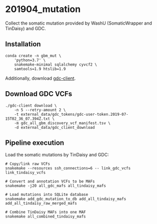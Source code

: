 # 201904_mutation
Collect the somatic mutation  provided by WashU (SomaticWrapper and TinDaisy)
and GDC.


## Installation

    conda create -n gbm_mut \
        'python=3.7' \
        snakemake-minimal sqlalchemy cyvcf2 \
        samtools=1.9 htslib=1.9

Additionally, download [gdc-client].

[gdc-client]: https://gdc.cancer.gov/access-data/gdc-data-transfer-tool


## Download GDC VCFs

    ./gdc-client download \
        -n 5 --retry-amount 2 \
        -t external_data/gdc_tokens/gdc-user-token.2019-07-15T02_36_07.394Z.txt \
        -m gdc_all_gbm_discovery_vcf_manifest.tsv \
        -d external_data/gdc_client_download


## Pipeline execution
Load the somatic mutations by TinDaisy and GDC:

    # Copy/link raw VCFs
    snakemake --resources ssh_connections=6 -- link_gdc_vcfs link_tindaisy_vcfs

    # Convert and annotation VCFs to be MAFs
    snakemake -j20 all_gdc_mafs all_tindaisy_mafs

    # Load mutations into SQLite database
    snakemake add_gdc_mutation_to_db add_all_tindaisy_mafs add_all_tindaisy_raw_merged_mafs

    # Combine TinDaisy MAFs into one MAF
    snakemake all_combined_tindaisy_mafs
